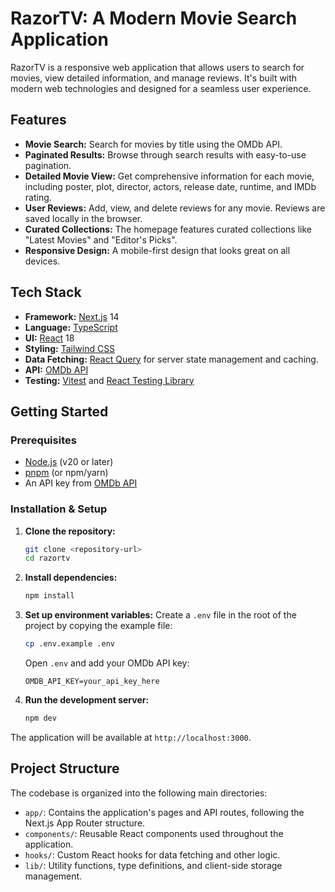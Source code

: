 # RazorTV: A Modern Movie Search Application

RazorTV is a responsive web application that allows users to search for movies, view detailed information, and manage reviews. It's built with modern web technologies and designed for a seamless user experience.

## Features

- **Movie Search:** Search for movies by title using the OMDb API.
- **Paginated Results:** Browse through search results with easy-to-use pagination.
- **Detailed Movie View:** Get comprehensive information for each movie, including poster, plot, director, actors, release date, runtime, and IMDb rating.
- **User Reviews:** Add, view, and delete reviews for any movie. Reviews are saved locally in the browser.
- **Curated Collections:** The homepage features curated collections like "Latest Movies" and "Editor's Picks".
- **Responsive Design:** A mobile-first design that looks great on all devices.

## Tech Stack

- **Framework:** [Next.js](https://nextjs.org/) 14
- **Language:** [TypeScript](https://www.typescriptlang.org/)
- **UI:** [React](https://reactjs.org/) 18
- **Styling:** [Tailwind CSS](https://tailwindcss.com/)
- **Data Fetching:** [React Query](https://tanstack.com/query/v5) for server state management and caching.
- **API:** [OMDb API](http://www.omdbapi.com/)
- **Testing:** [Vitest](https://vitest.dev/) and [React Testing Library](https://testing-library.com/docs/react-testing-library/intro/)

## Getting Started

### Prerequisites

- [Node.js](https://nodejs.org/) (v20 or later)
- [pnpm](https://pnpm.io/) (or npm/yarn)
- An API key from [OMDb API](http://www.omdbapi.com/apikey.aspx)

### Installation & Setup

1.  **Clone the repository:**

    ```bash
    git clone <repository-url>
    cd razortv
    ```

2.  **Install dependencies:**

    ```bash
    npm install
    ```

3.  **Set up environment variables:**
    Create a `.env` file in the root of the project by copying the example file:

    ```bash
    cp .env.example .env
    ```

    Open `.env` and add your OMDb API key:

    ```
    OMDB_API_KEY=your_api_key_here
    ```

4.  **Run the development server:**
    ```bash
    npm dev
    ```

The application will be available at `http://localhost:3000`.

## Project Structure

The codebase is organized into the following main directories:

- `app/`: Contains the application's pages and API routes, following the Next.js App Router structure.
- `components/`: Reusable React components used throughout the application.
- `hooks/`: Custom React hooks for data fetching and other logic.
- `lib/`: Utility functions, type definitions, and client-side storage management.
